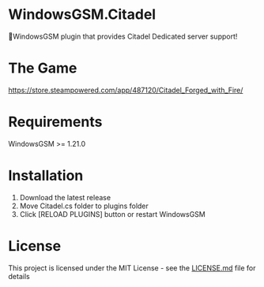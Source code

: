 # WindowsGSM.Citadel
🧩WindowsGSM plugin that provides Citadel Dedicated server support!

# The Game
https://store.steampowered.com/app/487120/Citadel_Forged_with_Fire/

# Requirements
WindowsGSM >= 1.21.0

# Installation
  1. Download the latest release
  2. Move Citadel.cs folder to plugins folder
  3. Click [RELOAD PLUGINS] button or restart WindowsGSM

# License
This project is licensed under the MIT License - see the <a href="https://github.com/dkdue/WindowsGSM.Citadel/blob/main/LICENSE">LICENSE.md</a> file for details
